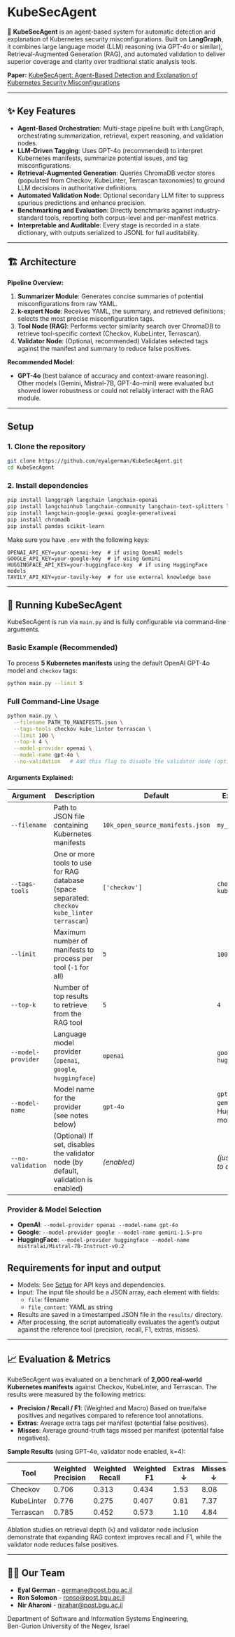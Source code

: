 # KubeSecAgent

🔐 **KubeSecAgent** is an agent-based system for automatic detection and explanation of Kubernetes security misconfigurations. Built on **LangGraph**, it combines large language model (LLM) reasoning (via GPT-4o or similar), Retrieval-Augmented Generation (RAG), and automated validation to deliver superior coverage and clarity over traditional static analysis tools.  

**Paper:** [KubeSecAgent: Agent-Based Detection and Explanation of Kubernetes Security Misconfigurations](https://github.com/eyalgerman/KubeSecAgent)

---

## ✨ Key Features

- **Agent-Based Orchestration**: Multi-stage pipeline built with LangGraph, orchestrating summarization, retrieval, expert reasoning, and validation nodes.
- **LLM-Driven Tagging**: Uses GPT-4o (recommended) to interpret Kubernetes manifests, summarize potential issues, and tag misconfigurations.
- **Retrieval-Augmented Generation**: Queries ChromaDB vector stores (populated from Checkov, KubeLinter, Terrascan taxonomies) to ground LLM decisions in authoritative definitions.
- **Automated Validation Node**: Optional secondary LLM filter to suppress spurious predictions and enhance precision.
- **Benchmarking and Evaluation**: Directly benchmarks against industry-standard tools, reporting both corpus-level and per-manifest metrics.
- **Interpretable and Auditable**: Every stage is recorded in a state dictionary, with outputs serialized to JSONL for full auditability.

---

## 🏗️ Architecture

**Pipeline Overview:**

1. **Summarizer Module**: Generates concise summaries of potential misconfigurations from raw YAML.
2. **k-expert Node**: Receives YAML, the summary, and retrieved definitions; selects the most precise misconfiguration tags.
3. **Tool Node (RAG)**: Performs vector similarity search over ChromaDB to retrieve tool-specific context (Checkov, KubeLinter, Terrascan).
4. **Validator Node**: (Optional, recommended) Validates selected tags against the manifest and summary to reduce false positives.

**Recommended Model:**  
- **GPT-4o** (best balance of accuracy and context-aware reasoning).  
Other models (Gemini, Mistral-7B, GPT-4o-mini) were evaluated but showed lower robustness or could not reliably interact with the RAG module.

---

## Setup

### 1. Clone the repository

```bash
git clone https://github.com/eyalgerman/KubeSecAgent.git
cd KubeSecAgent
```

### 2. Install dependencies

```bash
pip install langgraph langchain langchain-openai
pip install langchainhub langchain-community langchain-text-splitters langchain-core langchain-cli openai transformers accelerate bitsandbytes tiktoken chromadb faiss-cpu
pip install langchain-google-genai google-generativeai
pip install chromadb
pip install pandas scikit-learn
```

Make sure you have `.env` with the following keys:

```env
OPENAI_API_KEY=your-openai-key  # if using OpenAI models
GOOGLE_API_KEY=your-google-key  # if using Gemini
HUGGINGFACE_API_KEY=your-huggingface-key  # if using HuggingFace models
TAVILY_API_KEY=your-tavily-key  # for use external knowledge base
```

---
## 🚀 Running KubeSecAgent

KubeSecAgent is run via `main.py` and is fully configurable via command-line arguments.

### **Basic Example (Recommended)**

To process **5 Kubernetes manifests** using the default OpenAI GPT-4o model and `checkov` tags:

```bash
python main.py --limit 5
```

### **Full Command-Line Usage**

```bash
python main.py \
  --filename PATH_TO_MANIFESTS.json \
  --tags-tools checkov kube_linter terrascan \
  --limit 100 \
  --top-k 4 \
  --model-provider openai \
  --model-name gpt-4o \
  --no-validation   # Add this flag to disable the validator node (optional)
```

#### **Arguments Explained:**

| Argument               | Description                                                                                | Default            | Example Value                                         |
|------------------------|--------------------------------------------------------------------------------------------|--------------------|-------------------------------------------------------|
| `--filename`           | Path to JSON file containing Kubernetes manifests                                          | `10k_open_source_manifests.json` | `my_manifests.json`                                   |
| `--tags-tools`         | One or more tools to use for RAG database (space separated: `checkov kube_linter terrascan`) | `['checkov']`      | `checkov kube_linter`                                 |
| `--limit`              | Maximum number of manifests to process per tool (`-1` for all)                             | `5`                | `100` or `-1`                                         |
| `--top-k`              | Number of top results to retrieve from the RAG tool                                        | `5`                | `4`                                                   |
| `--model-provider`     | Language model provider (`openai`, `google`, `huggingface`)                                | `openai`           | `google` or `huggingface`                             |
| `--model-name`         | Model name for the provider (see notes below)                                              | `gpt-4o`           | `gpt-4o-mini`, `gemini-1.5-pro`, HuggingFace model ID |
| `--no-validation`      | (Optional) If set, disables the validator node (by default, validation is enabled)         | *(enabled)*        | *(just include flag to disable)*                      |

### **Provider & Model Selection**

- **OpenAI**: `--model-provider openai --model-name gpt-4o`
- **Google**: `--model-provider google --model-name gemini-1.5-pro`
- **HuggingFace**: `--model-provider huggingface --model-name mistralai/Mistral-7B-Instruct-v0.2`

## **Requirements for input and output**

- Models: See [Setup](#setup) for API keys and dependencies.
- Input: The input file should be a JSON array, each element with fields:
  - `file`: filename
  - `file_content`: YAML as string
- Results are saved in a timestamped JSON file in the `results/` directory.
- After processing, the script automatically evaluates the agent’s output against the reference tool (precision, recall, F1, extras, misses).


---

## 📈 Evaluation & Metrics

KubeSecAgent was evaluated on a benchmark of **2,000 real-world Kubernetes manifests** against Checkov, KubeLinter, and Terrascan. The results were measured by the following metrics:

- **Precision / Recall / F1**: (Weighted and Macro) Based on true/false positives and negatives compared to reference tool annotations.
- **Extras**: Average extra tags per manifest (potential false positives).
- **Misses**: Average ground-truth tags missed per manifest (potential false negatives).

**Sample Results** (using GPT-4o, validator node enabled, k=4):

| Tool       | Weighted Precision | Weighted Recall | Weighted F1 | Extras ↓ | Misses ↓ |
| ---------- | ------------------ | --------------- | ----------- | -------- | -------- |
| Checkov    | 0.706              | 0.313           | 0.434       | 1.53     | 8.08     |
| KubeLinter | 0.776              | 0.275           | 0.407       | 0.81     | 7.37     |
| Terrascan  | 0.785              | 0.452           | 0.573       | 1.10     | 4.84     |

Ablation studies on retrieval depth (`k`) and validator node inclusion demonstrate that expanding RAG context improves recall and F1, while the validator node reduces false positives.

---

## 👨‍💻 Our Team

- **Eyal German** - [germane@post.bgu.ac.il](mailto\:germane@post.bgu.ac.il)
- **Ron Solomon** - [ronso@post.bgu.ac.il](mailto\:ronso@post.bgu.ac.il)
- **Nir Aharoni** - [nirahar@post.bgu.ac.il](mailto\:nirahar@post.bgu.ac.il)

Department of Software and Information Systems Engineering,\
Ben-Gurion University of the Negev, Israel